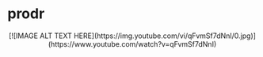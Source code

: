 # prodr
<div align="center">
[![IMAGE ALT TEXT HERE](https://img.youtube.com/vi/qFvmSf7dNnI/0.jpg)](https://www.youtube.com/watch?v=qFvmSf7dNnI)
</div>